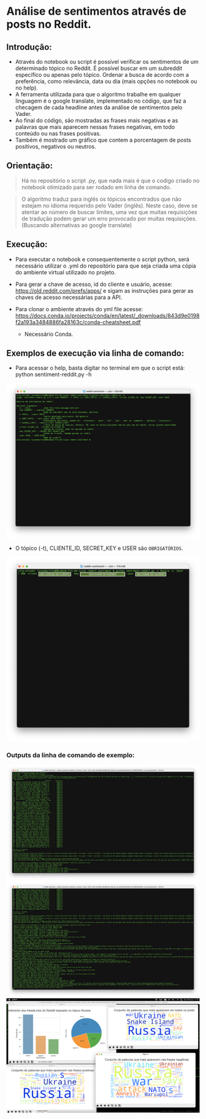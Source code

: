 
# Análise de sentimentos através de posts no Reddit.

## Introdução:
- Através do notebook ou script é possível verificar os sentimentos de um determinado tópico no Reddit. É possível buscar em um subreddit específico ou apenas pelo tópico. Ordenar a busca de acordo com a preferência, como relevância, data ou dia (mais opções no notebook ou no help).
- A ferramenta utilizada para que o algoritmo trabalhe em qualquer linguagem é o google translate, implementado no código, que faz a checagem de cada headline antes da análise de sentimentos pelo Vader.
- Ao final do código, são mostradas as frases mais negativas e as palavras que mais aparecem nessas frases negativas, em todo conteúdo ou nas frases positivas.
- Também é mostrado um gráfico que contem a porcentagem de posts positivos, negativos ou neutros.

## Orientação:
> Há no repositório o script .py, que nada mais é que o codigo criado no notebook otimizado para ser rodado em linha de comando.

> O algoritmo traduz para inglês os tópicos encontrados que não estejam no idioma requerido pelo Vader (inglês). Neste caso, deve se atentar ao número de buscar limites, uma vez que muitas requisições de tradução podem gerar um erro provocado por muitas requisições. (Buscando alternativas ao google translate)

## Execução:
- Para executar o notebook e consequentemente o script python, será necessário utilizar o .yml do repositório para que seja criada uma cópia do ambiente virtual utilizado no projeto.

- Para gerar a chave de acesso, id do cliente e usuário, acesse: https://old.reddit.com/prefs/apps/ e sigam as instruções para gerar as chaves de acesso necessárias para a API.

- Para clonar o ambiente através do yml file acesse: https://docs.conda.io/projects/conda/en/latest/_downloads/843d9e0198f2a193a3484886fa28163c/conda-cheatsheet.pdf
    - Necessário Conda.

## Exemplos de execução via linha de comando:

- Para acessar o help, basta digitar no terminal em que o script está: python sentiment-reddit.py -h

![](/images/help.png)

- O tópico (-t), CLIENTE_ID, SECRET_KEY e USER são `OBRIGATÓRIOS`.

![](/images/command-ex.png)

### Outputs da linha de comando de exemplo:

![](/images/output-1.png)
![](/images/output-2.png)
![](/images/output-3.png)